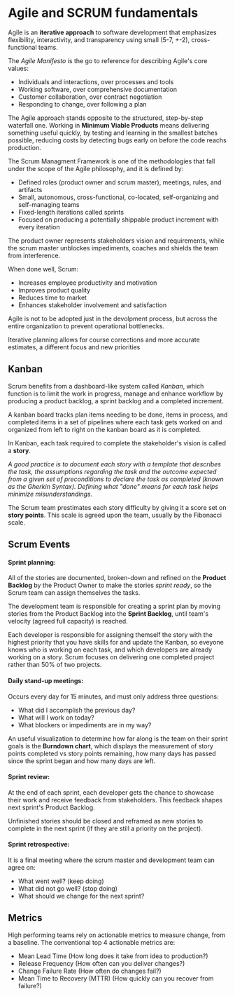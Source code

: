 # Agile and SCRUM fundamentals

Agile is an **iterative approach** to software development that emphasizes flexibility, interactivity, and transparency using small (5-7, +-2), cross-functional teams.

The *Agile Manifesto* is the go to reference for describing Agile's core values:

- Individuals and interactions, over processes and tools
- Working software, over comprehensive documentation
- Customer collaboration, over contract negotiation
- Responding to change, over following a plan

The Agile approach stands opposite to the structured, step-by-step waterfall one. Working in **Minimum Viable Products** means delivering something useful quickly, by testing and learning in the smallest batches possible, reducing costs by detecting bugs early on before the code reachs production.

The Scrum Managment Framework is one of the methodologies that fall under the scope of the Agile philosophy, and it is defined by:

- Defined roles (product owner and scrum master), meetings, rules, and artifacts
- Small, autonomous, cross-functional, co-located, self-organizing and self-managing teams
- Fixed-length iterations called sprints
- Focused on producing a potentially shippable product increment with every iteration

The product owner represents stakeholders vision and requirements, while the scrum master unblockes impediments, coaches and shields the team from interference.

When done well, Scrum:
- Increases employee productivity and motivation
- Improves product quality
- Reduces time to market
- Enhances stakeholder involvement and satisfaction 

Agile is not to be adopted just in the devolpment process, but across the entire organization to prevent operational bottlenecks.

Iterative planning allows for course corrections and more accurate estimates, a different focus and new priorities

## Kanban

Scrum benefits from a dashboard-like system called *Kanban*, which function is to limit the work in progress, manage and enhance workflow by producing a product backlog, a sprint backlog and a completed increment.

A kanban board tracks plan items needing to be done, items in process, and completed items in a set of pipelines where each task gets worked on and organized from left to right on the kanban board as it is completed.

In Kanban, each task required to complete the stakeholder's vision is called a **story**. 

*A good practice is to document each story with a template that describes the task, the assumptions regarding the task and the outcome expected from a given set of preconditions to declare the task as completed (known as the *Gherkin Syntax*). Defining what "done" means for each task helps minimize misunderstandings.*

The Scrum team prestimates each story difficulty by giving it a score set on **story points**. This scale is agreed upon the team, usually by the Fibonacci scale.


## Scrum Events

#### Sprint planning: 
All of the stories are documented, broken-down and refined on the **Product Backlog** by the Product Owner to make the stories *sprint ready*, so the Scrum team can assign themselves the tasks.

The development team is responsible for creating a sprint plan by moving stories from the Product Backlog into the **Sprint Backlog**, until team's velocity (agreed full capacity) is reached.

Each developer is responsible for assigning themself the story with the highest priority that you have skills for and update the Kanban, so eveyone knows who is working on each task, and which developers are already working on a story. Scrum focuses on delivering one completed project rather than 50% of two projects.

#### Daily stand-up meetings: 
Occurs every day for 15 minutes, and must only address three questions:

- What did I accomplish the previous day?
- What will I work on today?
- What blockers or impediments are in my way?

An useful visualization to determine how far along is the team on their sprint goals is the **Burndown chart**, which displays the measurement of story points completed vs story points remaining, how many days has passed since the sprint began and how many days are left.

#### Sprint review: 
At the end of each sprint, each developer gets the chance to showcase their work and receive feedback from stakeholders. This feedback shapes next sprint's Product Backlog.

Unfinished stories should be closed and reframed as new stories to complete in the next sprint (if they are still a priority on the project).

#### Sprint retrospective:
It is a final meeting where the scrum master and development team can agree on:

- What went well? (keep doing)
- What did not go well? (stop doing)
- What should we change for the next sprint?

## Metrics

High performing teams rely on actionable metrics to measure change, from a baseline. The conventional top 4 actionable metrics are:

- Mean Lead Time (How long does it take from idea to production?) 
- Release Frequency (How often can you deliver changes?) 
- Change Failure Rate (How often do changes fail?) 
- Mean Time to Recovery (MTTR) (How quickly can you recover from failure?) 
